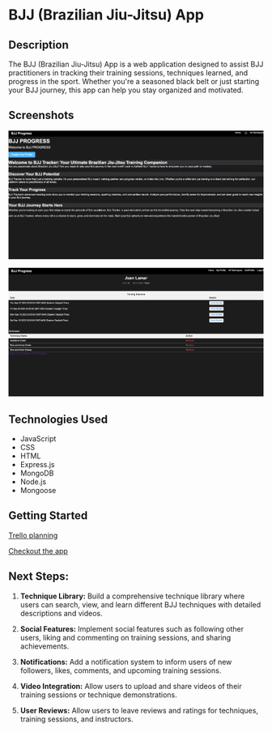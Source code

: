 # BJJ (Brazilian Jiu-Jitsu) App


## Description
The BJJ (Brazilian Jiu-Jitsu) App is a web application designed to assist BJJ practitioners in tracking their training sessions, techniques learned, and progress in the sport. Whether you're a seasoned black belt or just starting your BJJ journey, this app can help you stay organized and motivated.


## Screenshots
![Screenshot 1](/public/images/Landing%20page%20bjj%20progress.png)

![Screenshot 1](/public/images/Profile%20Page%20BJJ%20progress.png)

## Technologies Used 

- JavaScript
- CSS
- HTML
- Express.js
- MongoDB
- Node.js
- Mongoose



## Getting Started

[Trello planning](https://trello.com/b/0ax17wmc/project-2) 


[Checkout the app](https://bjj-tracker-app-6e1f8d3babf9.herokuapp.com/)


## Next Steps:

1. **Technique Library:** Build a comprehensive technique library where users can search, view, and learn different BJJ techniques with detailed descriptions and videos.

2. **Social Features:** Implement social features such as following other users, liking and commenting on training sessions, and sharing achievements.

3. **Notifications:** Add a notification system to inform users of new followers, likes, comments, and upcoming training sessions.

4. **Video Integration:** Allow users to upload and share videos of their training sessions or technique demonstrations.

5. **User Reviews:** Allow users to leave reviews and ratings for techniques, training sessions, and instructors.

